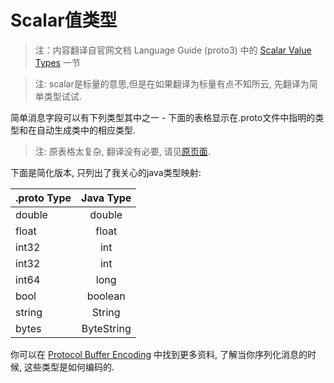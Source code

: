 Scalar值类型
================

> 注：内容翻译自官网文档 Language Guide (proto3) 中的 [Scalar Value Types](https://developers.google.com/protocol-buffers/docs/proto3#scalar) 一节

> 注: scalar是标量的意思,但是在如果翻译为标量有点不知所云, 先翻译为简单类型试试.

简单消息字段可以有下列类型其中之一 - 下面的表格显示在.proto文件中指明的类型和在自动生成类中的相应类型.

> 注: 原表格太复杂, 翻译没有必要, 请见[原页面](https://developers.google.com/protocol-buffers/docs/proto3#scalar).

下面是简化版本, 只列出了我关心的java类型映射:

| .proto Type   | Java Type     |
| ------------- |:-------------:|
| double        | double 		|
| float         | float      	|
| int32			| int 	        |
| int32			| int 	        |
| int64			| long 	        |
| bool			| boolean       |
| string		| String        |
| bytes			| ByteString    |

你可以在 [Protocol Buffer Encoding](../encoding.md) 中找到更多资料, 了解当你序列化消息的时候, 这些类型是如何编码的.
